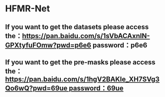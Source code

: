 # HFMR-Net
## If you want to get the datasets please access the：https://pan.baidu.com/s/1sVbACAxnlN-GPXtyfuFOmw?pwd=p6e6 password：p6e6

## If you want to get the pre-masks please access the：https://pan.baidu.com/s/1hgV2BAKIe_XH7SVg3Qo6wQ?pwd=69ue password：69ue
